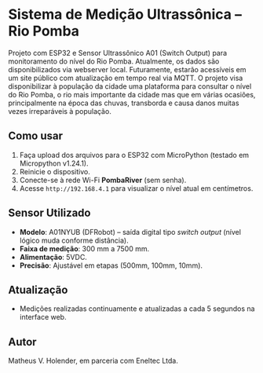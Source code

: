 # Sistema de Medição Ultrassônica – Rio Pomba

Projeto com ESP32 e Sensor Ultrassônico A01 (Switch Output) para monitoramento do nível do Rio Pomba. Atualmente, os dados são disponibilizados via webserver local. Futuramente, estarão acessíveis em um site público com atualização em tempo real via MQTT.
O projeto visa disponibilizar à população da cidade uma plataforma para consultar o nível do Rio Pomba, o rio mais importante da cidade mas que em várias ocasiões, principalmente na época das chuvas, transborda e causa danos muitas vezes irreparáveis à população.

## Como usar

1. Faça upload dos arquivos para o ESP32 com MicroPython (testado em Micropython v1.24.1).
2. Reinicie o dispositivo.
3. Conecte-se à rede Wi-Fi **PombaRiver** (sem senha).
4. Acesse `http://192.168.4.1` para visualizar o nível atual em centímetros.

## Sensor Utilizado

- **Modelo**: A01NYUB (DFRobot) – saída digital tipo *switch output* (nível lógico muda conforme distância).
- **Faixa de medição**: 300 mm a 7500 mm.
- **Alimentação**: 5VDC.
- **Precisão**: Ajustável em etapas (500mm, 100mm, 10mm).

## Atualização

- Medições realizadas continuamente e atualizadas a cada 5 segundos na interface web.

## Autor

Matheus V. Holender, em parceria com Eneltec Ltda.
